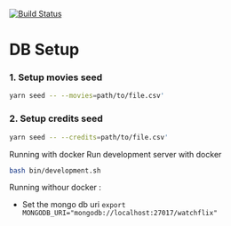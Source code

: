[![Build Status](https://travis-ci.org/nishants/node-playground.svg?branch=master)](https://travis-ci.org/nishants/node-playground)

# DB Setup
### 1. Setup movies seed
```bash
yarn seed -- --movies=path/to/file.csv'
```

### 2. Setup credits seed
```bash
yarn seed -- --credits=path/to/file.csv'
```

Running with docker
Run development server with docker
```bash
bash bin/development.sh
```

Running withour docker :
  - Set the mongo db uri
  ``` export  MONGODB_URI="mongodb://localhost:27017/watchflix" ```
